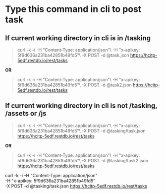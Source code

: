 # Type this command in cli to post task

## If current working directory in cli is in /tasking

> curl -k -i -H "Content-Type: application/json"\\
>  -H "x-apikey: 5f9d636a231ba42851b49fd5"\\
>  -X POST -d @task.json https://hcitp-5edf.restdb.io/rest/tasks

**OR**

> curl -k -i -H "Content-Type: application/json"\\
>  -H "x-apikey: 5f9d636a231ba42851b49fd5"\\
>  -X POST -d @task2.json https://hcitp-5edf.restdb.io/rest/tasks

## If current working directory in cli is not /tasking, /assets or /js

> curl -k -i -H "Content-Type: application/json"\\
>  -H "x-apikey: 5f9d636a231ba42851b49fd5"\\
>  -X POST -d @tasking/task.json https://hcitp-5edf.restdb.io/rest/tasks

**OR**

> curl -k -i -H "Content-Type: application/json"\\
>  -H "x-apikey: 5f9d636a231ba42851b49fd5"\\
>  -X POST -d @tasking/task2.json https://hcitp-5edf.restdb.io/rest/tasks





curl -k -i -H "Content-Type: application/json"\
 -H "x-apikey: 5f9d636a231ba42851b49fd5"\
 -X POST -d @tasking/task.json https://hcitp-5edf.restdb.io/rest/tasks